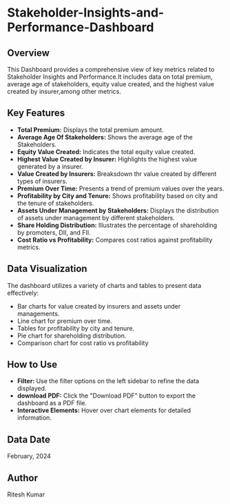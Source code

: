 # Stakeholder-Insights-and-Performance-Dashboard
## Overview 
This Dashboard provides a comprehensive view of key metrics related to Stakeholder Insights and Performance.It includes data on total premium, average age of stakeholders, equity value created, and the highest value created by insurer,among other metrics.
## Key Features
- **Total Premium:** Displays the total premium amount.
- **Average Age Of Stakeholders:** Shows the average age of the Stakeholders.
- **Equity Value Created:** Indicates the total equity value created.
- **Highest Value Created by Insurer:** Highlights the highest value generated by a insurer.
- **Value Created by Insurers:** Breaksdown thr value created by different types of insurers.
- **Premium Over Time:** Presents a trend of premium values over the years.
- **Profitability by City and Tenure:** Shows profitability based on city and the tenure of stakeholders.
- **Assets Under Management by Stakeholders:** Displays the distribution of assets under management by different stakeholders.
- **Share Holding Distribution:** Illustrates the percentage of shareholding by promoters, DII, and FII.
- **Cost Ratio vs Profitability:** Compares cost ratios against profitability metrics.
## Data Visualization
The dashboard utilizes a variety of charts and tables to present data effectively:
- Bar charts for value created by insurers and assets under managements.
- Line chart for premium over time.
- Tables for profitability by city and tenure.
- Pie chart for shareholding distribution.
- Comparison chart for cost ratio vs profitability
## How to Use
- **Filter:** Use the filter options on the left sidebar to refine the data displayed.
- **download PDF:** Click the "Download PDF" button to export the dashboard as a PDF file.
- **Interactive Elements:** Hover over chart elements for detailed information.
## Data Date
February, 2024
## Author
Ritesh Kumar
